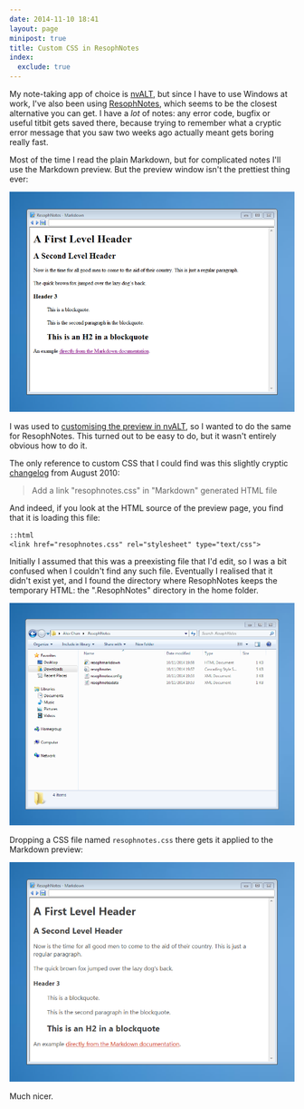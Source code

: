 ```yaml
---
date: 2014-11-10 18:41
layout: page
minipost: true
title: Custom CSS in ResophNotes
index:
  exclude: true
---
```


My note-taking app of choice is [nvALT][nv], but since I have to use Windows at work, I've also been using [ResophNotes][resoph], which seems to be the closest alternative you can get. I have a *lot* of notes: any error code, bugfix or useful titbit gets saved there, because trying to remember what a cryptic error message that you saw two weeks ago actually meant gets boring really fast.

Most of the time I read the plain Markdown, but for complicated notes I'll use the Markdown preview. But the preview window isn't the prettiest thing ever:

![A window with unstyled text. The text contains headings and a few paragraphs.](/images/notes/resophnotes-unstyled.png)

I was used to [customising the preview in nvALT][prev], so I wanted to do the same for ResophNotes. This turned out to be easy to do, but it wasn't entirely obvious how to do it.

<!-- summary -->

The only reference to custom CSS that I could find was this slightly cryptic [changelog][log] from August 2010:

> Add a link "resophnotes.css" in "Markdown" generated HTML file

And indeed, if you look at the HTML source of the preview page, you find that it is loading this file:

    ::html
    <link href="resophnotes.css" rel="stylesheet" type="text/css">

Initially I assumed that this was a preexisting file that I'd edit, so I was a bit confused when I couldn't find any such file. Eventually I realised that it didn't exist yet, and I found the directory where ResophNotes keeps the temporary HTML: the ".ResophNotes" directory in the home folder.

![A directory in Windows Explorer: Alex Chan/.ResophNotes, with four files. resophmarkdown, resophnotes, resophnotesconfig and resophnotesdata.](/images/notes/resophnotes-directory.png)

Dropping a CSS file named `resophnotes.css` there gets it applied to the Markdown preview:

![A window with text styled in a sans-serif font.](/images/notes/resophnotes-styled.png)

Much nicer.

[prev]: http://brettterpstra.com/2013/04/06/customizing-the-nvalt-preview/

[nv]: http://brettterpstra.com/projects/nvalt/
[resoph]: http://resoph.com/ResophNotes/Welcome.html

[log]: http://resoph.com/ResophNotes/Change_Log.html
